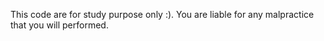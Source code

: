 This code are for study purpose only :). You are liable for any malpractice that you will performed.
